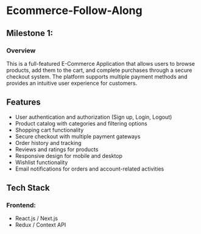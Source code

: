 # Ecommerce-Follow-Along

## **Milestone 1:**
### Overview
This is a full-featured E-Commerce Application that allows users to browse products, add them to the cart, and complete purchases through a secure checkout system. The platform supports multiple payment methods and provides an intuitive user experience for customers.

## Features
- User authentication and authorization (Sign up, Login, Logout)
- Product catalog with categories and filtering options
- Shopping cart functionality
- Secure checkout with multiple payment gateways
- Order history and tracking
- Reviews and ratings for products
- Responsive design for mobile and desktop
- Wishlist functionality
- Email notifications for orders and account-related activities

## Tech Stack
### Frontend:
- React.js / Next.js
- Redux / Context API
